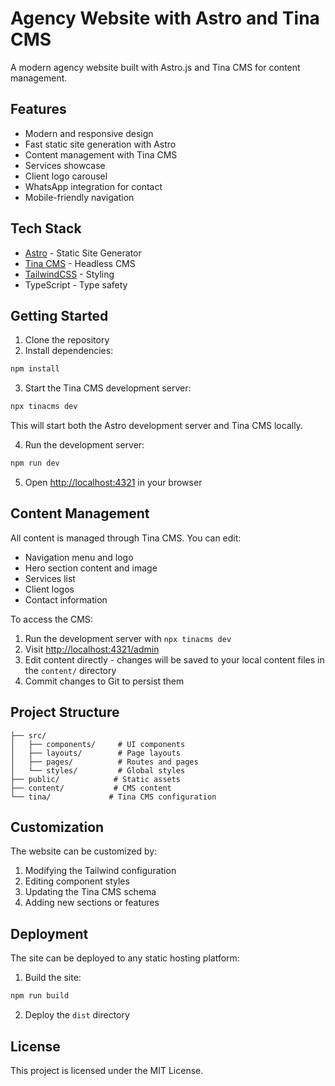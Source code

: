 # Agency Website with Astro and Tina CMS

A modern agency website built with Astro.js and Tina CMS for content management.

## Features

- Modern and responsive design
- Fast static site generation with Astro
- Content management with Tina CMS
- Services showcase
- Client logo carousel
- WhatsApp integration for contact
- Mobile-friendly navigation

## Tech Stack

- [Astro](https://astro.build/) - Static Site Generator
- [Tina CMS](https://tina.io/) - Headless CMS
- [TailwindCSS](https://tailwindcss.com/) - Styling
- TypeScript - Type safety

## Getting Started

1. Clone the repository
2. Install dependencies:
```bash
npm install
```

3. Start the Tina CMS development server:
```bash
npx tinacms dev
```
This will start both the Astro development server and Tina CMS locally.

4. Run the development server:
```bash
npm run dev
```

5. Open [http://localhost:4321](http://localhost:4321) in your browser

## Content Management

All content is managed through Tina CMS. You can edit:
- Navigation menu and logo
- Hero section content and image
- Services list
- Client logos
- Contact information

To access the CMS:
1. Run the development server with `npx tinacms dev`
2. Visit [http://localhost:4321/admin](http://localhost:4321/admin)
3. Edit content directly - changes will be saved to your local content files in the `content/` directory
4. Commit changes to Git to persist them

## Project Structure

```
├── src/
│   ├── components/     # UI components
│   ├── layouts/        # Page layouts
│   ├── pages/          # Routes and pages
│   └── styles/         # Global styles
├── public/            # Static assets
├── content/           # CMS content
└── tina/             # Tina CMS configuration
```

## Customization

The website can be customized by:
1. Modifying the Tailwind configuration
2. Editing component styles
3. Updating the Tina CMS schema
4. Adding new sections or features

## Deployment

The site can be deployed to any static hosting platform:
1. Build the site:
```bash
npm run build
```

2. Deploy the `dist` directory

## License

This project is licensed under the MIT License.
